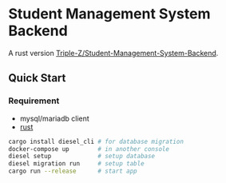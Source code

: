 # Student Management System Backend

A rust version [Triple-Z/Student-Management-System-Backend](https://github.com/Triple-Z/Student-Management-System-Backend).

## Quick Start

### Requirement

- mysql/mariadb client
- [rust](https://www.rust-lang.org/learn/get-started)

```bash
cargo install diesel_cli # for database migration
docker-compose up        # in another console
diesel setup             # setup database
diesel migration run     # setup table
cargo run --release      # start app
```